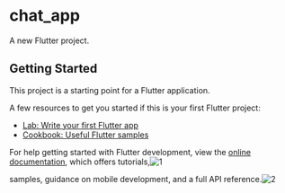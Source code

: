 # chat_app

A new Flutter project.

## Getting Started

This project is a starting point for a Flutter application.

A few resources to get you started if this is your first Flutter project:

- [Lab: Write your first Flutter app](https://docs.flutter.dev/get-started/codelab)
- [Cookbook: Useful Flutter samples](https://docs.flutter.dev/cookbook)

For help getting started with Flutter development, view the
[online documentation](https://docs.flutter.dev/), which offers tutorials,![1](https://github.com/user-attachments/assets/1dd3a04a-0b44-4e4a-b2a4-69894b74d247)

samples, guidance on mobile development, and a full API reference.![2](https://github.com/user-attachments/assets/c1f21720-58e4-452f-ad56-fa0b97439282)


